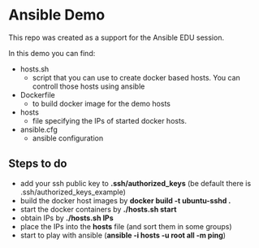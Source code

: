 Ansible Demo
====================

This repo was created as a support for the Ansible EDU session.

In this demo you can find:

  * hosts.sh
    * script that you can use to create docker based hosts. You can controll those hosts using ansible
  * Dockerfile
    * to build docker image for the demo hosts
  * hosts
    * file specifying the IPs of started docker hosts.
  * ansible.cfg
    * ansible configuration


Steps to do
-----------------

* add your ssh public key to **.ssh/authorized_keys** (be default there is .ssh/authorized_keys_example)
* build the docker host images by **docker build -t ubuntu-sshd .**
* start the docker containers by **./hosts.sh start**
* obtain IPs by **./hosts.sh IPs**
* place the IPs into the **hosts** file (and sort them in some groups)
* start to play with ansible (**ansible -i hosts -u root all -m ping**)
